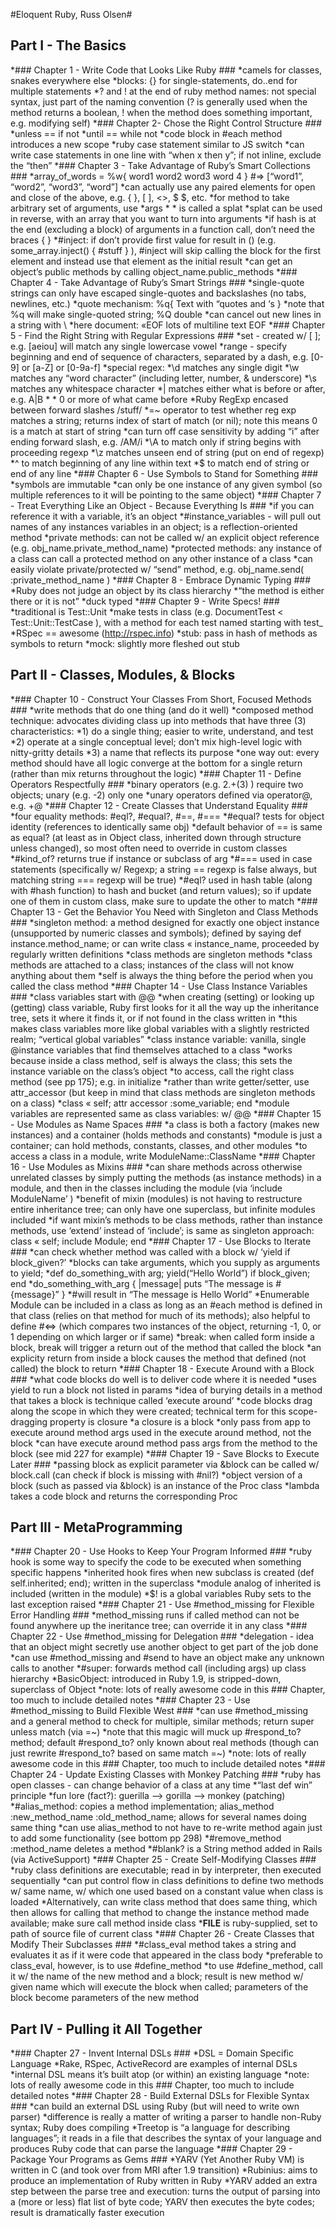 #Eloquent Ruby, Russ Olsen#


## Part I - The Basics ##
*### Chapter 1 - Write Code that Looks Like Ruby ###
	*camels for classes, snakes everywhere else
	*blocks: {} for single-statements, do..end for multiple statements
	*? and ! at the end of ruby method names: not special syntax, just part of the naming convention (? is generally used when the method returns a boolean, ! when the method does something important, e.g. modifying self)
*### Chapter 2- Chose the Right Control Structure ###
	*unless == if not
	*until == while not
	*code block in #each method introduces a new scope
	*ruby case statement similar to JS switch
	*can write case statements in one line with “when x then y”; if not inline, exclude the “then”
*### Chapter 3 - Take Advantage of Ruby’s Smart Collections ###
	*array_of_words = %w{ word1 word2 word3 word 4 } #=> [“word1”, “word2”, “word3”, “word”]
	*can actually use any paired elements for open and close of the above, e.g. { }, [ ], <>, $ $, etc.
	*for method to take arbitrary set of arguments, use 	*args
	*	* is called a splat
	*splat can be used in reverse, with an array that you want to turn into arguments
	*if hash is at the end (excluding a block) of arguments in a function call, don’t need the braces { }
	*#inject: if don’t provide first value for result in () (e.g. some_array.inject() { #stuff } ), #inject will skip calling the block for the first element and instead use that element as the initial result
	*can get an object’s public methods by calling object_name.public_methods
*### Chapter 4 - Take Advantage of Ruby’s Smart Strings ###
	*single-quote strings can only have escaped single-quotes and backslashes (no tabs, newlines, etc.)
	*quote mechanism: %q{ Text with “quotes and ‘s }
	*note that %q will make single-quoted string; %Q double
	*can cancel out new lines in a string with \
	*here document: «EOF lots of multiline text EOF
*### Chapter 5 - Find the Right String with Regular Expressions ###
	*set - created w/ [ ]; e.g. [aeiou] will match any single lowercase vowel
	*range - specify beginning and end of sequence of characters, separated by a dash, e.g. [0-9] or [a-Z] or [0-9a-f]
	*special regex:
	*\d matches any single digit
	*\w matches any “word character” (including letter, number, & underscore)
	*\s matches any whitespace character
	*| matches either what is before or after, e.g. A|B
	*	* 0 or more of what came before
	*Ruby RegExp encased between forward slashes /stuff/
	*=~ operator to test whether reg exp matches a string; returns index of start of match (or nil); note this means 0 is a match at start of string
	*can turn off case sensitivity by adding “i” after ending forward slash, e.g. /AM/i
	*\A to match only if string begins with proceeding regexp
	*\z matches unseen end of string (put on end of regexp)
	*^ to match beginning of any line within text
	*$ to match end of string or end of any line
*### Chapter 6 - Use Symbols to Stand for Something ###
	*symbols are immutable
	*can only be one instance of any given symbol (so multiple references to it will be pointing to the same object)
*### Chapter 7 - Treat Everything Like an Object - Because Everything Is ###
	*if you can reference it with a variable, it’s an object
	*#instance_variables - will pull out names of any instances variables in an object; is a reflection-oriented method
	*private methods: can not be called w/ an explicit object reference (e.g. obj_name.private_method_name)
	*protected methods: any instance of a class can call a protected method on any other instance of a class
	*can easily violate private/protected w/ “send” method, e.g. obj_name.send( :private_method_name )
*### Chapter 8 - Embrace Dynamic Typing ###
	*Ruby does not judge an object by its class hierarchy
	*“the method is either there or it is not”
	*duck typed
*### Chapter 9 - Write Specs! ###
	*traditional is Test::Unit
	*make tests in class (e.g. DocumentTest < Test::Unit::TestCase ), with a method for each test named starting with test_
	*RSpec == awesome (http://rspec.info)
	*stub: pass in hash of methods as symbols to return
	*mock: slightly more fleshed out stub


## Part II - Classes, Modules, & Blocks ##
*### Chapter 10 - Construct Your Classes From Short, Focused Methods ###
	*write methods that do one thing (and do it well)
	*composed method technique: advocates dividing class up into methods that have three (3) characteristics:
	*1) do a single thing; easier to write, understand, and test
	*2) operate at a single conceptual level; don’t mix high-level logic with nitty-gritty details
	*3) a name that reflects its purpose
	*one way out: every method should have all logic converge at the bottom for a single return (rather than mix returns throughout the logic)
*### Chapter 11 - Define Operators Respectfully ###
	*binary operators (e.g. 2.+(3) ) require two objects; unary (e.g. -2) only one
	*unary operators defined via operator@, e.g. +@
*### Chapter 12 - Create Classes that Understand Equality ###
	*four equality methods: #eql?, #equal?, #==, #===
	*#equal? tests for object identity (references to identically same obj)
	*default behavior of == is same as equal? (at least as in Object class, inherited down through structure unless changed), so most often need to override in custom classes
	*#kind_of? returns true if instance or subclass of arg
	*#=== used in case statements (specifically w/ Regexp; a string == regexp is false always, but matching string === regexp will be true)
	*#eql? used in hash table (along with #hash function) to hash and bucket (and return values); so if update one of them in custom class, make sure to update the other to match
*### Chapter 13 - Get the Behavior You Need with Singleton and Class Methods ###
	*singleton method: a method designed for exactly one object instance (unsupported by numeric classes and symbols); defined by saying def instance.method_name; or can write class « instance_name, proceeded by regularly written definitions
	*class methods are singleton methods
	*class methods are attached to a class; instances of the class will not know anything about them
	*self is always the thing before the period when you called the class method
*### Chapter 14 - Use Class Instance Variables ###
	*class variables start with @@
	*when creating (setting) or looking up (getting) class variable, Ruby first looks for it all the way up the inheritance tree, sets it where it finds it, or if not found in the class written in
	*this makes class variables more like global variables with a slightly restricted realm; “vertical global variables”
	*class instance variable: vanilla, single @instance variables that find themselves attached to a class
	*works because inside a class method, self is always the class; this sets the instance variable on the class’s object
	*to access, call the right class method (see pp 175); e.g. in initialize
	*rather than write getter/setter, use attr_accessor (but keep in mind that class methods are singleton methods on a class)
	*class « self; attr accessor :some_variable; end
	*module variables are represented same as class variables: w/ @@
*### Chapter 15 - Use Modules as Name Spaces ###
	*a class is both a factory (makes new instances) and a container (holds methods and constants)
	*module is just a container; can hold methods, constants, classes, and other modules
	*to access a class in a module, write ModuleName::ClassName
*### Chapter 16 - Use Modules as Mixins ###
	*can share methods across otherwise unrelated classes by simply putting the methods (as instance methods) in a module, and then in the classes including the module (via ‘include ModuleName’ )
	*benefit of mixin (modules) is not having to restructure entire inheritance tree; can only have one superclass, but infinite modules included
	*if want mixin’s methods to be class methods, rather than instance methods, use ‘extend’ instead of ‘include’; is same as singleton approach: class « self; include Module; end
*### Chapter 17 - Use Blocks to Iterate ###
	*can check whether method was called with a block w/ ‘yield if block_given?’
	*blocks can take arguments, which you supply as arguments to yield;
	*def do_something_with arg; yield(“Hello World”) if block_given; end
	*do_something_with_arg { |message| puts “The message is #{message}” }
	*#will result in “The message is Hello World”
	*Enumerable Module can be included in a class as long as an #each method is defined in that class (relies on that method for much of its methods); also helpful to define #<=> (which compares two instances of the object, returning -1, 0, or 1 depending on which larger or if same)
	*break: when called form inside a block, break will trigger a return out of the method that called the block
	*an explicity return from inside a block causes the method that defined (not called) the block to return
*### Chapter 18 - Execute Around with a Block ###
	*what code blocks do well is to deliver code where it is needed
	*uses yield to run a block not listed in params
	*idea of burying details in a method that takes a block is technique called ‘execute around’
	*code blocks drag along the scope in which they were created; technical term for this scope-dragging property is closure
	*a closure is a block
	*only pass from app to execute around method args used in the execute around method, not the block
	*can have execute around method pass args from the method to the block (see mid 227 for example)
*### Chapter 19 - Save Blocks to Execute Later ###
	*passing block as explicit parameter via &block can be called w/ block.call (can check if block is missing with #nil?)
	*object version of a block (such as passed via &block) is an instance of the Proc class
	*lambda takes a code block and returns the corresponding Proc


## Part III - MetaProgramming ##
*### Chapter 20 - Use Hooks to Keep Your Program Informed ###
	*ruby hook is some way to specify the code to be executed when something specific happens
	*inherited hook fires when new subclass is created (def self.inherited; end); written in the superclass
	*module analog of inherited is included (written in the module)
	*$! is a global variables Ruby sets to the last exception raised
*### Chapter 21 - Use #method_missing for Flexible Error Handling ###
	*method_missing runs if called method can not be found anywhere up the ineritance tree; can override it in any class
*### Chapter 22 - Use #method_missing for Delegation ###
	*delegation - idea that an object might secretly use another object to get part of the job done
	*can use #method_missing and #send to have an object make any unknown calls to another
	*#super: forwards method call (including args) up class hierarchy
	*BasicObject: introduced in Ruby 1.9, is stripped-down, superclass of Object
	*note: lots of really awesome code in this ### Chapter, too much to include detailed notes
*### Chapter 23 - Use #method_missing to Build Flexible West ###
	*can use #method_missing and a general method to check for multiple, similar methods; return super unless match (via =~)
	*note that this magic will muck up #respond_to? method; default #respond_to? only known about real methods (though can just rewrite #respond_to? based on same match =~)
	*note: lots of really awesome code in this ### Chapter, too much to include detailed notes
*### Chapter 24 - Update Existing Classes with Monkey Patching ###
	*ruby has open classes - can change behavior of a class at any time
	*“last def win” principle
	*fun lore (fact?): guerilla —> gorilla —> monkey (patching)
	*#alias_method: copies a method implementation; alias_method :new_method_name :old_method_name; allows for several names doing same thing
	*can use alias_method to not have to re-write method again just to add some functionality (see bottom pp 298)
	*#remove_method :method_name deletes a method
	*#blank? is a String method added in Rails (via ActiveSupport)
*### Chapter 25 - Create Self-Modifying Classes ###
	*ruby class definitions are executable; read in by interpreter, then executed sequentially
	*can put control flow in class definitions to define two methods w/ same name, w/ which one used based on a constant value when class is loaded
	*Alternatively, can write class method that does same thing, which then allows for calling that method to change the instance method made available; make sure call method inside class
	*__FILE__ is ruby-supplied, set to path of source file of current class
*### Chapter 26 - Create Classes that Modify Their Subclasses ###
	*#class_eval method takes a string and evaluates it as if it were code that appeared in the class body
	*preferable to class_eval, however, is to use #define_method
	*to use #define_method, call it w/ the name of the new method and a block; result is new method w/ given name which will execute the block when called; parameters of the block become parameters of the new method


## Part IV - Pulling it All Together ##
*### Chapter 27 - Invent Internal DSLs ###
	*DSL = Domain Specific Language
	*Rake, RSpec, ActiveRecord are examples of internal DSLs
	*internal DSL means it’s built atop (or within) an existing language
	*note: lots of really awesome code in this ### Chapter, too much to include detailed notes
*### Chapter 28 - Build External DSLs for Flexible Syntax ###
	*can build an external DSL using Ruby (but will need to write own parser)
	*difference is really a matter of writing a parser to handle non-Ruby syntax; Ruby does compiling
	*Treetop is “a language for describing languages”; it reads in a file that describes the syntax of your language and produces Ruby code that can parse the language
*### Chapter 29 - Package Your Programs as Gems ###
	*YARV (Yet Another Ruby VM) is written in C (and took over from MRI after 1.9 transition)
	*Rubinius: aims to produce an implementation of Ruby written in Ruby
	*YARV added an extra step between the parse tree and execution: turns the output of parsing  into a (more or less) flat list of byte code; YARV then executes the byte codes; result is dramatically faster execution